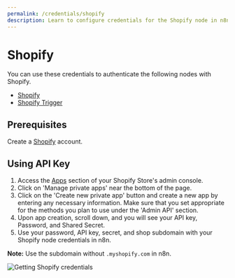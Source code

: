 ```yaml
---
permalink: /credentials/shopify
description: Learn to configure credentials for the Shopify node in n8n
---
```


# Shopify

You can use these credentials to authenticate the following nodes with Shopify.
- [Shopify](../../nodes-library/nodes/Shopify/README.md)
- [Shopify Trigger](../../nodes-library/trigger-nodes/ShopifyTrigger/README.md)

## Prerequisites

Create a [Shopify](https://shopify.com/) account.

## Using API Key

1. Access the [Apps](https://www.shopify.com/admin/apps) section of your Shopify Store's admin console.
2. Click on 'Manage private apps' near the bottom of the page.
3. Click on the 'Create new private app' button and create a new app by entering any necessary information. Make sure that you set appropriate for the methods you plan to use under the 'Admin API' section.
4. Upon app creation, scroll down, and you will see your API key, Password, and Shared Secret.
5. Use your password, API key, secret, and shop subdomain with your Shopify node credentials in n8n.

**Note:** Use the subdomain without `.myshopify.com` in n8n.

![Getting Shopify credentials](./using-oauth.gif)
